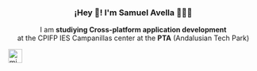<h3 align="center">¡Hey 👋! I'm Samuel Avella 👨🏻‍💻</h3>
<p align="center">I am <strong>studiying Cross-platform application development</strong> <br> at the CPIFP IES Campanillas center at the <strong>PTA</strong> (Andalusian Tech Park)</p>
<img align="center" src="https://i.postimg.cc/m2MYvNdP/informatica-1.jpg" alt="midudev" height="28px" width="28px" />
